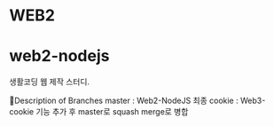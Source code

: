 # WEB2
# web2-nodejs
생활코딩 웹 제작 스터디.

🚩Description of Branches
master : Web2-NodeJS 최종
cookie : Web3-cookie 기능 추가 후 master로 squash merge로 병합
